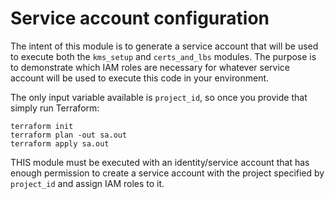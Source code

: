 # Service account configuration

The intent of this module is to generate a service account that will be used to
execute both the `kms_setup` and `certs_and_lbs` modules. The purpose is to
demonstrate which IAM roles are necessary for whatever service account will be
used to execute this code in your environment.

The only input variable available is `project_id`, so once you provide that simply run Terraform:

    terraform init
    terraform plan -out sa.out
    terraform apply sa.out

THIS module must be executed with an identity/service account that has enough
permission to create a service account with the project specified by 
`project_id` and assign IAM roles to it.